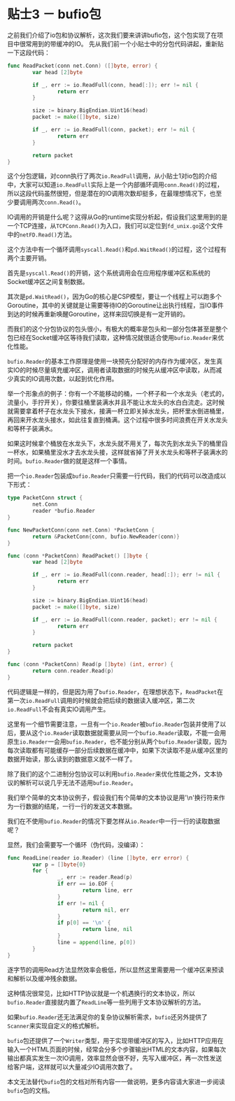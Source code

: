 # 贴士3 － bufio包

之前我们介绍了io包和协议解析，这次我们要来讲讲bufio包，这个包实现了在项目中很常用到的带缓冲的IO。
先从我们前一个小贴士中的分包代码讲起，重新贴一下这段代码：

```go
func ReadPacket(conn net.Conn) ([]byte, error) {
        var head [2]byte

        if _, err := io.ReadFull(conn, head[:]); err != nil {
                return err
        }

        size := binary.BigEndian.Uint16(head)
        packet := make([]byte, size)

        if _, err := io.ReadFull(conn, packet); err != nil {
                return err
        }

        return packet
}
```

这个分包逻辑，对conn执行了两次`io.ReadFull`调用，从小贴士1对io包的介绍中，大家可以知道`io.ReadFull`实际上是一个内部循环调用`conn.Read()`的过程，所以这段代码虽然很短，但是潜在的IO调用次数却挺多，在最理想情况下，也至少要调用两次`conn.Read()`。

IO调用的开销是什么呢？这得从Go的runtime实现分析起，假设我们这里用到的是一个TCP连接，从`TCPConn.Read()`为入口，我们可以定位到`fd_unix.go`这个文件中的`netFD.Read()`方法。

这个方法中有一个循环调用`syscall.Read()`和`pd.WaitRead()`的过程，这个过程有两个主要开销。

首先是`syscall.Read()`的开销，这个系统调用会在应用程序缓冲区和系统的Socket缓冲区之间复制数据。

其次是`pd.WaitRead()`，因为Go的核心是CSP模型，要让一个线程上可以跑多个Goroutine，其中的关键就是让需要等待IO的Goroutine让出执行线程，当IO事件到达的时候再重新唤醒Goroutine，这样来回切换是有一定开销的。

而我们的这个分包协议的包头很小，有极大的概率是包头和一部分包体甚至是整个包已经在Socket缓冲区等待我们读取，这种情况就很适合使用`bufio.Reader`来优化性能。

`bufio.Reader`的基本工作原理是使用一块预先分配好的内存作为缓冲区，发生真实IO的时候尽量填充缓冲区，调用者读取数据的时候先从缓冲区中读取，从而减少真实的IO调用次数，以起到优化作用。

举一个形象点的例子：你有一个不能移动的桶，一个杯子和一个水龙头（老式的，流量小，手拧开关），你要往桶里装满水并且不能让水龙头的水白白流走。这时候就需要拿着杯子在水龙头下接水，接满一杯立即关掉水龙头，把杯里水倒进桶里，再回来开水龙头接水，如此往复直到桶满。这个过程中很多时间浪费在开关水龙头和等杯子装满水。

如果这时候拿个桶放在水龙头下，水龙头就不用关了，每次先到水龙头下的桶里舀一杯水，如果桶里没水才去水龙头接，这样就省掉了开关水龙头和等杯子装满水的时间。`bufio.Reader`做的就是这样一个事情。

把一个`io.Reader`包装成`bufio.Reader`只需要一行代码，我们的代码可以改造成以下形式：

```go
type PacketConn struct {
        net.Conn
        reader *bufio.Reader
}

func NewPacketConn(conn net.Conn) *PacketConn {
        return &PacketConn{conn, bufio.NewReader(conn)}
}

func (conn *PacketConn) ReadPacket() []byte {
        var head [2]byte

        if _, err := io.ReadFull(conn.reader, head[:]); err != nil {
                return err
        }

        size := binary.BigEndian.Uint16(head)
        packet := make([]byte, size)

        if _, err := io.ReadFull(conn.reader, packet); err != nil {
                return err
        }

        return packet
}

func (conn *PacketConn) Read(p []byte) (int, error) {
        return conn.reader.Read(p)
}
```

代码逻辑是一样的，但是因为用了`bufio.Reader`，在理想状态下，`ReadPacket`在第一次`io.ReadFull`调用的时候就会把后续的数据读入缓冲区，第二次`io.ReadFull`不会有真实IO调用产生。

这里有一个细节需要注意，一旦有一个`io.Reader`被`bufio.Reader`包装并使用了以后，要从这个`io.Reader`读取数据就需要从同一个`bufio.Reader`读取，不能一会用原生`io.Reader`一会用`bufio.Reader`，也不能分别从两个`bufio.Reader`读取，因为每次读取都有可能缓存一部分后续数据在缓冲中，如果下次读取不是从缓冲区里的数据开始读，那么读到的数据意义就不一样了。

除了我们的这个二进制分包协议可以利用`bufio.Reader`来优化性能之外，文本协议的解析可以说几乎无法不适用`bufio.Reader`。

我们举个简单的文本协议例子，假设我们有个简单的文本协议是用'\n'换行符来作为一行数据的结尾，一行一行的发送文本数据。

我们在不使用`bufio.Reader`的情况下要怎样从`io.Reader`中一行一行的读取数据呢？

显然，我们会需要写一个循环（伪代码，没编译）：

```go
func ReadLine(reader io.Reader) (line []byte, err error) {
        var p = []byte{0}
        for {
                _, err := reader.Read(p)
                if err == io.EOF {
                        return line, err
                }
                if err != nil {
                        return nil, err
                }
                if p[0] == '\n' {
                        return line, nil
                }
                line = append(line, p[0])
        }
}
```

逐字节的调用Read方法显然效率会极低，所以显然这里需要用一个缓冲区来预读和解析以及缓冲残余数据。

这种情况很常见，比如HTTP协议就是一个机遇换行的文本协议，所以`bufio.Reader`直接就内置了`ReadLine`等一些列用于文本协议解析的方法。

如果`bufio.Reader`还无法满足你的复杂协议解析需求，`bufio`还另外提供了`Scanner`来实现自定义的格式解析。

`bufio`包还提供了一个`Writer`类型，用于实现带缓冲区的写入，比如HTTP应用在输入一个HTML页面的时候，经常会分多个步骤输出HTML的文本内容，如果每次输出都真实发生一次IO调用，效率显然会很不好，先写入缓冲区，再一次性发送给客户端，这样就可以大量减少IO调用次数了。

本文无法替代`bufio`包的文档对所有内容一一做说明，更多内容请大家进一步阅读`bufio`包的文档。